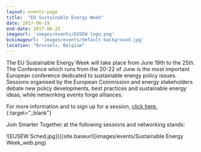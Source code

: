 ```yaml
---
layout: events-page
title:  "EU Sustainable Energy Week"
date: 2017-06-19
end-date: 2017-06-25
imageurl: 'images/events/EUSEW logo.png'
bckimageurl: 'images/events/default-background.jpg'
location: "Brussels, Belgium"
---
```

The EU Sustainable Energy Week will take place from June 19th to the 25th. The Conference which runs from the 20-22 of June is the most important European conference dedicated to sustainable energy policy issues. Sessions organised by the European Commission and energy stakeholders debate new policy developments, best practices and sustainable energy ideas, while networking events forge alliances.

For more information and to sign up for a session, [click here.](http://www.eusew.eu/){:target="_blank"}

Join Smarter Together at the following sessions and networking stands:

![EUSEW Sched.jpg]({{site.baseurl}}images/events/Sustainable Energy Week_web.png)
